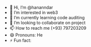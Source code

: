 - 👋 Hi, I’m @hananndar
- 👀 I’m interested in web3
- 🌱 I’m currently learning code auditing
- 💞️ I’m looking to collaborate on project
- 📫 How to reach me (+93) 797203209
- 😄 Pronouns: He
- ⚡ Fun fact: 

<!---
hananndar/hananndar is a ✨ special ✨ repository because its `README.md` (this file) appears on your GitHub profile.
You can click the Preview link to take a look at your changes.
--->
